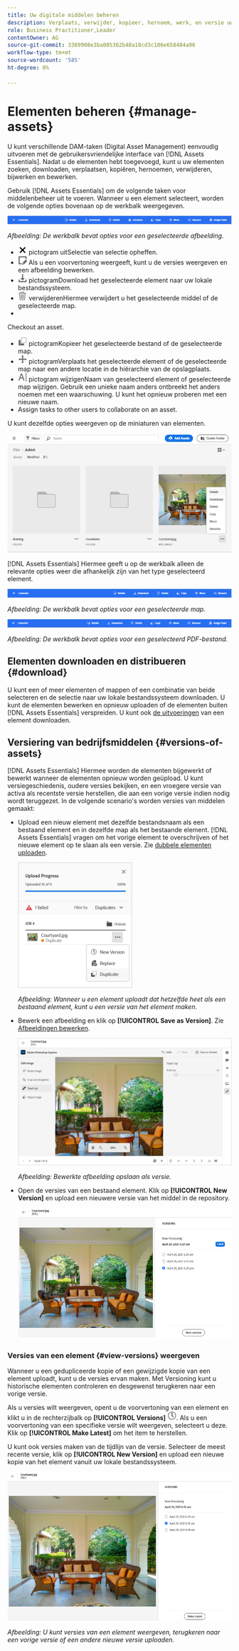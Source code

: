 ```yaml
---
title: Uw digitale middelen beheren
description: Verplaats, verwijder, kopieer, hernoem, werk, en versie uw activa in  [!DNL Assets Essentials] bij.
role: Business Practitioner,Leader
contentOwner: AG
source-git-commit: 3389908e3ba085362b48a18cd3c106e658484a96
workflow-type: tm+mt
source-wordcount: '585'
ht-degree: 0%

---
```



# Elementen beheren {#manage-assets}

U kunt verschillende DAM-taken (Digital Asset Management) eenvoudig uitvoeren met de gebruikersvriendelijke interface van [!DNL Assets Essentials]. Nadat u de elementen hebt toegevoegd, kunt u uw elementen zoeken, downloaden, verplaatsen, kopiëren, hernoemen, verwijderen, bijwerken en bewerken.

Gebruik [!DNL Assets Essentials] om de volgende taken voor middelenbeheer uit te voeren. Wanneer u een element selecteert, worden de volgende opties bovenaan op de werkbalk weergegeven.

![Werkbalkopties wanneer u een element selecteert](assets/toolbar-image-selected.png)

*Afbeelding: De werkbalk bevat opties voor een geselecteerde afbeelding.*

* ![Schakel ](assets/do-not-localize/close-icon.png) pictogram uitSelectie van selectie opheffen.
* ![detailspictogramKlik om een voorvertoning van een element weer te geven en de gedetailleerde metagegevens weer te geven. ](assets/do-not-localize/edit-in-icon.png) Als u een voorvertoning weergeeft, kunt u de versies weergeven en een afbeelding bewerken.
* ![download ](assets/do-not-localize/download-icon.png) pictogramDownload het geselecteerde element naar uw lokale bestandssysteem.
* ![pictogram ](assets/do-not-localize/delete-icon.png) verwijderenHiermee verwijdert u het geselecteerde middel of de geselecteerde map.
* 

   <!-- ![checkout icon](assets/do-not-localize/checkout-icon.png) --> Checkout an asset.
* ![Kopieer ](assets/do-not-localize/copy-icon.png) pictogramKopieer het geselecteerde bestand of de geselecteerde map.
* ![Verplaats ](assets/do-not-localize/move-icon.png) pictogramVerplaats het geselecteerde element of de geselecteerde map naar een andere locatie in de hiërarchie van de opslagplaats.
* ![naam ](assets/do-not-localize/rename-icon.png) pictogram wijzigenNaam van geselecteerd element of geselecteerde map wijzigen. Gebruik een unieke naam anders ontbreekt het anders noemen met een waarschuwing. U kunt het opnieuw proberen met een nieuwe naam.
* 
   <!-- ![assign task icon](assets/do-not-localize/assign-task-icon.png) --> Assign tasks to other users to collaborate on an asset.

U kunt dezelfde opties weergeven op de miniaturen van elementen.

![Opties op elementminiatuur voor het beheren van elementen](assets/options-on-thumbnail.png)

[!DNL Assets Essentials] Hiermee geeft u op de werkbalk alleen de relevante opties weer die afhankelijk zijn van het type geselecteerd element.

![Werkbalkopties wanneer u een element selecteert](assets/toolbar-folder-selected.png)

*Afbeelding: De werkbalk bevat opties voor een geselecteerde map.*

![Werkbalkopties wanneer u een element selecteert](assets/toolbar-pdf-selected.png)

*Afbeelding: De werkbalk bevat opties voor een geselecteerd PDF-bestand.*

## Elementen downloaden en distribueren {#download}

U kunt een of meer elementen of mappen of een combinatie van beide selecteren en de selectie naar uw lokale bestandssysteem downloaden. U kunt de elementen bewerken en opnieuw uploaden of de elementen buiten [!DNL Assets Essentials] verspreiden. U kunt ook [de uitvoeringen](/help/add-delete.md#renditions) van een element downloaden.

## Versiering van bedrijfsmiddelen {#versions-of-assets}

<!-- 
TBD: query for engineering: How many versions are maintained. What happens when we reach that limit? Are old versions automatically removed? -->

[!DNL Assets Essentials] Hiermee worden de elementen bijgewerkt of bewerkt wanneer de elementen opnieuw worden geüpload. U kunt versiegeschiedenis, oudere versies bekijken, en een vroegere versie van activa als recentste versie herstellen, die aan een vorige versie indien nodig wordt teruggezet. In de volgende scenario&#39;s worden versies van middelen gemaakt:

* Upload een nieuw element met dezelfde bestandsnaam als een bestaand element en in dezelfde map als het bestaande element. [!DNL Assets Essentials] vragen om het vorige element te overschrijven of het nieuwe element op te slaan als een versie. Zie [dubbele elementen uploaden](/help/add-delete.md#resolve-upload-fails).

   ![Versies maken tijdens uploaden](assets/uploads-manage-duplicates.png)

   *Afbeelding: Wanneer u een element uploadt dat hetzelfde heet als een bestaand element, kunt u een versie van het element maken.*

* Bewerk een afbeelding en klik op **[!UICONTROL Save as Version]**. Zie [Afbeeldingen bewerken](/help/edit-images.md).

   ![Bewerkte afbeelding opslaan als versie](assets/edit-image2.png)

   *Afbeelding: Bewerkte afbeelding opslaan als versie.*

* Open de versies van een bestaand element. Klik op **[!UICONTROL New Version]** en upload een nieuwere versie van het middel in de repository.

   ![Optie voor het uploaden van een nieuwe versie van een element uit de versiegeschiedenis](assets/view-asset-versions2.png)

### Versies van een element {#view-versions} weergeven

Wanneer u een gedupliceerde kopie of een gewijzigde kopie van een element uploadt, kunt u de versies ervan maken. Met Versioning kunt u historische elementen controleren en desgewenst terugkeren naar een vorige versie.

Als u versies wilt weergeven, opent u de voorvertoning van een element en klikt u in de rechterzijbalk op **[!UICONTROL Versions]** ![Versiepictogram](assets/do-not-localize/versions-clock-icon.png). Als u een voorvertoning van een specifieke versie wilt weergeven, selecteert u deze. Klik op **[!UICONTROL Make Latest]** om het item te herstellen.

U kunt ook versies maken van de tijdlijn van de versie. Selecteer de meest recente versie, klik op **[!UICONTROL New Version]** en upload een nieuwe kopie van het element vanuit uw lokale bestandssysteem.

![Versies van een element weergeven](assets/view-asset-versions1.png)

*Afbeelding: U kunt versies van een element weergeven, terugkeren naar een vorige versie of een andere nieuwe versie uploaden.*
